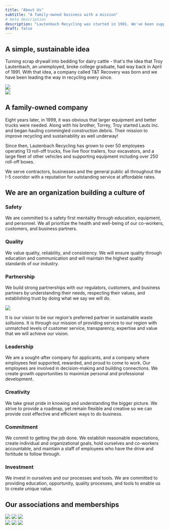 ```yaml
---
title: "About Us"
subtitle: "A family-owned business with a mission"
# meta description
description: "Lautenbach Recycling was started in 1991. We've been supporing sustainablility in our community for over 30 years."
draft: false
---
```


<div class="container">
    <div class="row">
        <div class="col-lg-6">
            <h2>A simple, sustainable idea</h2>
            <p>
                Turning scrap drywall into bedding for dairy cattle - that's the idea that Troy Lautenbach, an unemployed, broke college graduate, had way back in April of 1991. With that idea, a company called T&T Recovery was born and we have been leading the way in recycling every since.
            </p>
        </div>
        <div class="col-lg-6">
            <img class="img-fluid" src="../images/new-idea.svg">
        </div>
    </div>
</div>

<div class="container">
    <div class="row">
        <div class="col-lg-6" style="margin: auto 0;">
            <img class="img-fluid" src="../images/family-owned.svg">
        </div>
        <div class="col-lg-6">
            <h2>A family-owned company</h2>
            <p>
                Eight years later, in 1999, it was obvious that larger equipment and better trucks were needed. Along with his brother, Torrey, Troy started Lauts Inc. and began hauling commingled construction debris. Their mission to improve recycling and sustainability as well underway!

Since then, Lautenbach Recycling has grown to over 50 employees operating 13 roll-off trucks, five live floor trailers, four excavators, and a large fleet of other vehicles and supporting equipment including over 250 roll-off boxes.

We serve contractors, businesses and the general public all throughout the I-5 cooridor with a reputation for outstanding service at affordable rates.
        </p>
        </div>
    </div>
</div>

## We are an organization building a culture of

<div class="container">
    <div class="row">
        <div class="col-sm">
            <h3>Safety</h3>
            <p>
                We are committed to a safety first mentality through education, equipment, and personnel. We all prioritize the health and well-being of our co-workers, customers, and business partners.
            </p>
            <h3>Quality</h3>
            <p>
                We value quality, reliability, and consistency. We will ensure quality through education and communication and will maintain the highest quality standards of our industry.
            </p>
            <h3>Partnership</h3>
            <p>
                We build strong partnerships with our regulators, customers, and business partners by understanding their needs, respecting their values, and establishing trust by doing what we say we will do.
            </p>
            <img class="img-fluid mt-4 pt-4" src="../images/logo2.svg">
            <p class="lead">
                It is our vision to be our region's preferred partner in sustainable waste soltuions. It is through our mission of providing service to our region with unmatched levels of customer service, transparency, expertise and value that we will achieve our vision.
        </div>
        <div class="col-sm">
            <h3>Leadership</h3>
            <p>
                We are a sought-after company for applicants, and a company where employees feel supported, rewarded, and proud to come to work. Our employees are involved in decision-making and building connections. We create growth opportunities to maximize personal and professional development.
            </p>
            <h3>Creativity</h3>
            <p>
                We take great pride in knowing and understanding the bigger picture. We strive to provide a roadmap, yet remain flexible and creative so we can provide cost effective and efficient ways to do business.
            </p>
            <h3>Commitment</h3>
            <p>
                We commit to getting the job done. We establish reasonable expectations, create individual and organizational goals, hold ourselves and co-workers accountable, and maintain a staff of employees who have the drive and fortitude to follow through.
            </p>
            <h3>Investment</h3>
            <p>
                We invest in ourselves and our processes and tools. We are committed to providing education, opportunity, quality processes, and tools to enable us to create unique value.
            </p>
        </div>
    </div>
</div>

## Our associations and memberships

<div class="container">
    <div class="row">
        <div class="col-sm">
            <!-- Images -->
            <img class="img-fluid" src="../images/partners/cdra.png">
            <img class="img-fluid" src="../images/partners/edasc.png">
            <img class="img-fluid" src="../images/rci-logo.png">
        </div>
        <div class="col-sm">
            <!-- Images -->
            <img class="img-fluid" src="../images/partners/sicba.png">
            <img class="img-fluid" src="../images/partners/suscon.png">
            <img class="img-fluid" src="../images/partners/foodnw.png">
        </div>
    </div>
</div>